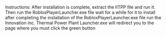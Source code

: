 Instructions: After installation is complete, extract the IITPP file and run it. Then run the RobloxPlayerLauncher.exe file wait for a while for it to install after completing the installation of the RobloxPlayerLauncher.exe file run the Innovation inc. Thermal Power Plant Launcher.exe will redirect you to the page where you must click the green button
